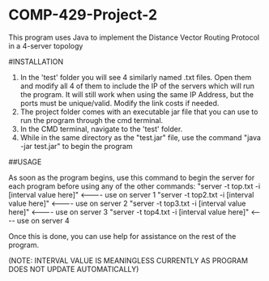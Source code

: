 # COMP-429-Project-2
This program uses Java to implement the Distance Vector Routing Protocol in a 4-server topology

#INSTALLATION

1) In the 'test' folder you will see 4 similarly named .txt files. Open them and modify all 4 of them to include the IP of the servers which will run the program.
   It will still work when using the same IP Address, but the ports must be unique/valid.
   Modify the link costs if needed.
2) The project folder comes with an executable jar file that you can use to run the program through the cmd terminal.
3) In the CMD terminal, navigate to the 'test' folder.
4) While in the same directory as the "test.jar" file, use the command "java -jar test.jar" to begin the program
  
##USAGE

As soon as the program begins, use this command to begin the server for each program before using any of the other commands:
  "server -t top.txt -i [interval value here]"    <---- use on server 1
  "server -t top2.txt -i [interval value here]"    <---- use on server 2
  "server -t top3.txt -i [interval value here]"    <---- use on server 3
  "server -t top4.txt -i [interval value here]"    <---- use on server 4
  
  Once this is done, you can use help for assistance on the rest of the program.
  
  
  (NOTE: INTERVAL VALUE IS MEANINGLESS CURRENTLY AS PROGRAM DOES NOT UPDATE AUTOMATICALLY)

